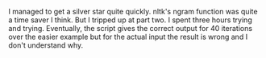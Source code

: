 I managed to get a silver star quite quickly. nltk's ngram function was quite a time saver I think. But I tripped up at part two. I spent three hours trying and trying. Eventually, the script gives the correct output for 40 iterations over the easier example but for the actual input the result is wrong and I don't understand why.